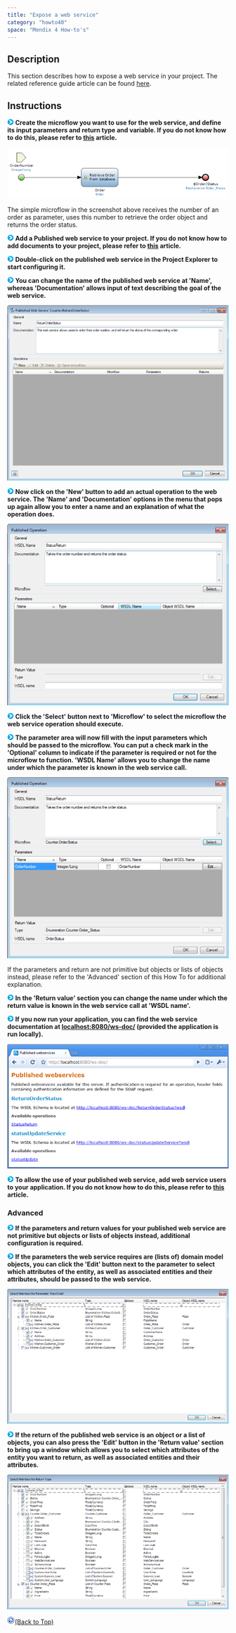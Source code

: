```yaml
---
title: "Expose a web service"
category: "howto40"
space: "Mendix 4 How-to's"
---
```

## Description

This section describes how to expose a web service in your project. The related reference guide article can be found [here](https://world.mendix.com/display/NRG/Published+Web+Services).

## Instructions

![](attachments/819203/917932.png) **Create the microflow you want to use for the web service, and define its input parameters and return type and variable. If you do not know how to do this, please refer to [this](https://world.mendix.com/display/howto25/Add+an+activity+to+a+microflow) article.**

![](attachments/2621605/2752819.png)

The simple microflow in the screenshot above receives the number of an order as parameter, uses this number to retrieve the order object and returns the order status.

![](attachments/819203/917932.png) **Add a Published web service to your project. If you do not know how to add documents to your project, please refer to [this](https://world.mendix.com/display/howto25/Add+documents+to+a+module) article.**

![](attachments/819203/917932.png) **Double-click on the published web service in the Project Explorer to start configuring it.**

![](attachments/819203/917932.png) **You can change the name of the published web service at 'Name', whereas 'Documentation' allows input of text describing the goal of the web service.**

![](attachments/2621605/2752818.png)

![](attachments/819203/917932.png) **Now click on the 'New' button to add an actual operation to the web service. The 'Name' and 'Documentation' options in the menu that pops up again allow you to enter a name and an explanation of what the operation does.**

![](attachments/2621605/2752817.png)

![](attachments/819203/917932.png) **Click the 'Select' button next to 'Microflow' to select the microflow the web service operation should execute.**

![](attachments/819203/917932.png) **The parameter area will now fill with the input parameters which should be passed to the microflow. You can put a check mark in the 'Optional' column to indicate if the parameter is required or not for the microflow to function. 'WSDL Name' allows you to change the name under which the parameter is known in the web service call.**

![](attachments/2621605/2752820.png)

If the parameters and return are not primitive but objects or lists of objects instead, please refer to the 'Advanced' section of this How To for additional explanation.

![](attachments/819203/917932.png) **In the 'Return value' section you can change the name under which the return value is known in the web service call at 'WSDL name'.**

![](attachments/819203/917932.png) **If you now run your application, you can find the web service documentation at [localhost:8080/ws-doc/](http://localhost:8080/ws-doc/) (provided the application is run locally).**

![](attachments/2621605/2752816.png)

![](attachments/819203/917932.png) **To allow the use of your published web service, add web service users to your application. If you do not know how to do this, please refer to [this](https://world.mendix.com/display/howto25/Add+web+service+users) article.**

### Advanced

![](attachments/819203/917932.png) **If the parameters and return values for your published web service are not primitive but objects or lists of objects instead, additional configuration is required.**

![](attachments/819203/917932.png) **If the parameters the web service requires are (lists of) domain model objects, you can click the 'Edit' button next to the parameter to select which attributes of the entity, as well as associated entities and their attributes, should be passed to the web service.**

![](attachments/2621605/2752815.png)

![](attachments/819203/917932.png) **If the return of the published web service is an object or a list of objects, you can also press the 'Edit' button in the 'Return value' section to bring up a window which allows you to select which attributes of the entity you want to return, as well as associated entities and their attributes.**

![](attachments/2621605/2752814.png)

[![](attachments/819203/917564.png)](Expose+a+web+service)[(Back to Top)](Expose+a+web+service)